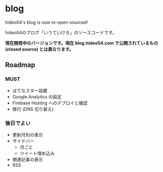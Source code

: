 # blog

hideo54's blog is now re-open-sourced!

hideo54のブログ「いうていけろ」のソースコードです。

**現在開発中のバージョンです。現在 blog.hideo54.com で公開されているもの (closed source) とは異なります。**

## Roadmap

### MUST

* はてなスター設置
* Google Analytics の設定
* Firebase Hosting へのデプロイと確認
* 移行 (DNS 切り替え)

### 後日でよい

* 更新月別の表示
* サイドバー
    * 月ごと
    * ツイート埋め込み
* 関連記事の表示
* RSS

